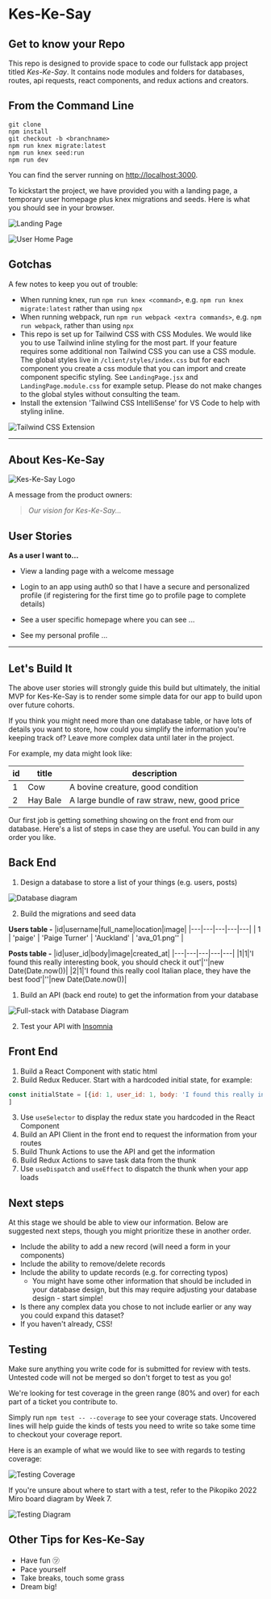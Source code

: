# Kes-Ke-Say
## Get to know your Repo
This repo is designed to provide space to code our fullstack app project titled _Kes-Ke-Say_. It contains node modules and folders for databases, routes, api requests, react components, and redux actions and creators. 

## From the Command Line
```
git clone
npm install
git checkout -b <branchname>
npm run knex migrate:latest
npm run knex seed:run
npm run dev
```
You can find the server running on [http://localhost:3000](http://localhost:3000).

To kickstart the project, we have provided you with a landing page, a temporary user homepage plus knex migrations and seeds. Here is what you should see in your browser.

![Landing Page]()

![User Home Page]()
## Gotchas

A few notes to keep you out of trouble:
- When running knex, run `npm run knex <command>`, e.g. `npm run knex migrate:latest` rather than using `npx`
- When running webpack, run `npm run webpack <extra commands>`, e.g. `npm run webpack`, rather than using `npx`
- This repo is set up for Tailwind CSS with CSS Modules. We would like you to use Tailwind inline styling for the most part. If your feature requires some additional non Tailwind CSS you can use a CSS module. The global styles live in `/client/styles/index.css` but for each component you create a css module that you can import and create component specific styling. See `LandingPage.jsx` and `LandingPage.module.css` for example setup. Please do not make changes to the global styles without consulting the team.
- Install the extension 'Tailwind CSS IntelliSense' for VS Code to help with styling inline.

![Tailwind CSS Extension](server/readme-screenshots/TailwwindCSSIntellisense.png)
___
## About Kes-Ke-Say

  ![Kes-Ke-Say Logo]() 

A message from the product owners:
> _Our vision for Kes-Ke-Say..._

## User Stories

__As a user I want to...__

- View a landing page with a welcome message

- Login to an app using auth0 so that I have a secure and personalized profile (if registering for the first time go to profile page to complete details)

- See a user specific homepage where you can see ...

- See my personal profile ...

___
## Let's Build It

The above user stories will strongly guide this build but ultimately, the initial MVP for Kes-Ke-Say is to render some simple data for our app to build upon over future cohorts.

If you think you might need more than one database table, or have lots of details you want to store, how could you simplify the information you're keeping track of? Leave more complex data until later in the project.

For example, my data might look like:

|id|title|description|
|---|---|---|
| 1 | Cow | A bovine creature, good condition |
| 2 | Hay Bale | A large bundle of raw straw, new, good price |

Our first job is getting something showing on the front end from our database. Here's a list of steps in case they are useful. You can build in any order you like.

## Back End

1.  Design a database to store a list of your things (e.g. users, posts)

  ![Database diagram](server/readme-screenshots/db-diagram.png)


2.  Build the migrations and seed data

__Users table -__
  |id|username|full_name|location|image|
  |---|---|---|---|---|
  | 1 | 'paige' | 'Paige Turner' | 'Auckland' | 'ava_01.png'' |

 
__Posts table -__
  |id|user_id|body|image|created_at|
  |---|---|---|---|---|
 |1|1|'I found this really interesting book, you should check it out'|''|new Date(Date.now())|
 |2|1|'I found this really cool Italian place, they have the best food'|''|new Date(Date.now())|




1.  Build an API (back end route) to get the information from your database

  ![Full-stack with Database Diagram](server/readme-screenshots/fullstack-diagram.png)

2.  Test your API with [Insomnia](https://insomnia.rest/)

## Front End

1.  Build a React Component with static html
2.  Build Redux Reducer. Start with a hardcoded initial state, for example:
```js
const initialState = [{id: 1, user_id: 1, body: 'I found this really interesting book, you should check it out', image: '', created_at: new Date(Date.now())},
]
```
3.  Use `useSelector` to display the redux state you hardcoded in the React Component
4.  Build an API Client in the front end to request the information from your routes
5.  Build Thunk Actions to use the API and get the information
6.  Build Redux Actions to save task data from the thunk
7.  Use `useDispatch` and `useEffect` to dispatch the thunk when your app loads

## Next steps

At this stage we should be able to view our information. Below are suggested next steps, though you might prioritize these in another order.

- Include the ability to add a new record (will need a form in your components)
- Include the ability to remove/delete records
- Include the ability to update records (e.g. for correcting typos)
  - You might have some other information that should be included in your database design, but this may require adjusting your database design - start simple!
- Is there any complex data you chose to not include earlier or any way you could expand this dataset?
- If you haven't already, CSS!

## Testing

Make sure anything you write code for is submitted for review with tests. Untested code will not be merged so don't forget to test as you go!

We're looking for test coverage in the green range (80% and over) for each part of a ticket you contribute to.

Simply run `npm test -- --coverage` to see your coverage stats. Uncovered lines will help guide the kinds of tests you need to write so take some time to checkout your coverage report.

Here is an example of what we would like to see with regards to testing coverage:

  ![Testing Coverage](server/readme-screenshots/coverage.png)

If you're unsure about where to start with a test, refer to the Pikopiko 2022 Miro board diagram by Week 7.

 ![Testing Diagram](server/readme-screenshots/testing-diagram.png)

## Other Tips for Kes-Ke-Say
- Have fun ㋡
- Pace yourself
- Take breaks, touch some grass
- Dream big!